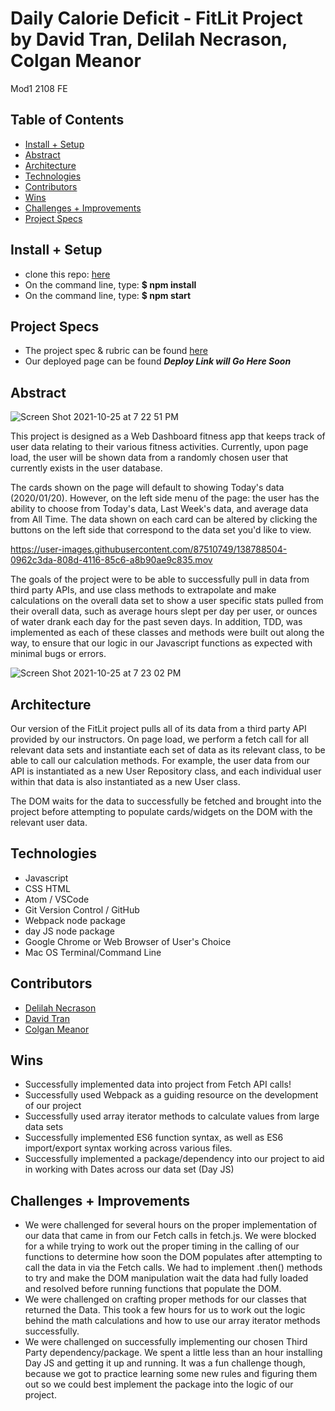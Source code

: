 
# Daily Calorie Deficit - FitLit Project by David Tran, Delilah Necrason, Colgan Meanor
Mod1 2108 FE

## Table of Contents
  - [Install + Setup](#set-up)  
  - [Abstract](#abstract)
  - [Architecture](#architecture)
  - [Technologies](#technologies)
  - [Contributors](#contributors)
  - [Wins](#wins)
  - [Challenges + Improvements](#challenges-+-Improvements)
  - [Project Specs](#project-specs)

## Install + Setup
   - clone this repo: [here](https://github.com/delilahrois/daily-calorie-deficit)
   - On the command line, type: **$ npm install**
   - On the command line, type: **$ npm start**

## Project Specs
   - The project spec & rubric can be found [here](https://frontend.turing.edu/projects/Fitlit-part-one.html)
   - Our deployed page can be found ***Deploy Link will Go Here Soon***



## Abstract

![Screen Shot 2021-10-25 at 7 22 51 PM](https://user-images.githubusercontent.com/87510749/138788469-5777ef5e-ca69-423c-91bc-37b26df6f4a1.png)


  This project is designed as a Web Dashboard fitness app that keeps track of user data relating to their various fitness activities. Currently, upon page load, the user will be shown data from a randomly chosen user that currently exists in the user database.

  The cards shown on the page will default to showing Today's data (2020/01/20). However, on the left side menu of the page: the user has the ability to choose from Today's data, Last Week's data, and average data from All Time. The data shown on each card can be altered by clicking the buttons on the left side that correspond to the data set you'd like to view.


https://user-images.githubusercontent.com/87510749/138788504-0962c3da-808d-4116-85c6-a8b90ae9c835.mov


  The goals of the project were to be able to successfully pull in data from third party APIs, and use class methods to extrapolate and make calculations on the overall data set to show a user specific stats pulled from their overall data, such as average hours slept per day per user, or ounces of water drank each day for the past seven days. In addition, TDD, was implemented as each of these classes and methods were built out along the way, to ensure that our logic in our Javascript functions as expected with minimal bugs or errors.
  
  ![Screen Shot 2021-10-25 at 7 23 02 PM](https://user-images.githubusercontent.com/87510749/138788486-f6e22feb-cf42-48d4-aa69-1d49dd1ff35c.png)


## Architecture
  Our version of the FitLit project pulls all of its data from a third party API provided by our instructors. On page load, we perform a fetch call for all relevant data sets and instantiate each set of data as its relevant class, to be able to call our calculation methods. For example, the user data from our API is instantiated as a new User Repository class, and each individual user within that data is also instantiated as a new User class.

  The DOM waits for the data to successfully be fetched and brought into the project before attempting to populate cards/widgets on the DOM with the relevant user data.


## Technologies
  - Javascript
  - CSS HTML
  - Atom / VSCode
  - Git Version Control / GitHub
  - Webpack node package
  - day JS node package
  - Google Chrome or Web Browser of User's Choice
  - Mac OS Terminal/Command Line


## Contributors
  - [Delilah Necrason](https://github.com/delilahrois)
  - [David Tran](https://github.com/isleofyou)
  - [Colgan Meanor](https://github.com/colganmeanor)

## Wins
  - Successfully implemented data into project from Fetch API calls!
  - Successfully used Webpack as a guiding resource on the development of our project
  - Successfully used array iterator methods to calculate values from large data sets
  - Successfully implemented ES6 function syntax, as well as ES6 import/export syntax working across various files.
  - Successfully implemented a package/dependency into our project to aid in working with Dates across our data set (Day JS)


## Challenges + Improvements
  - We were challenged for several hours on the proper implementation of our data that came in from our Fetch calls in fetch.js. We were blocked for a while trying to work out the proper timing in the calling of our functions to determine how soon the DOM populates after attempting to call the data in via the Fetch calls. We had to implement .then() methods to try and make the DOM manipulation wait the data had fully loaded and resolved before running functions that populate the DOM.
  - We were challenged on crafting proper methods for our classes that returned the Data. This took a few hours for us to work out the logic behind the math calculations and how to use our array iterator methods successfully.
  - We were challenged on successfully implementing our chosen Third Party dependency/package. We spent a little less than an hour installing Day JS and getting it up and running. It was a fun challenge though, because we got to practice learning some new rules and figuring them out so we could best implement the package into the logic of our project.  

